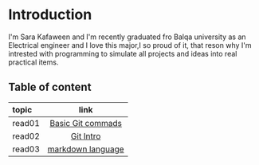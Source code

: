 # Introduction

I'm Sara Kafaween and I'm recently graduated fro Balqa university as an Electrical engineer and I love this major,I so proud of it, that reson why I'm intrested with programming to simulate all projects and ideas into real practical items.


## Table of content

topic | link |
:----- | :----: | 
read01   | [Basic Git commads](https://sarakafaween.github.io/reading-note/read01) |
read02  | [Git Intro](https://sarakafaween.github.io/reading-note/read02)  |
read03   | [markdown language](https://sarakafaween.github.io/reading-note/read03) |

